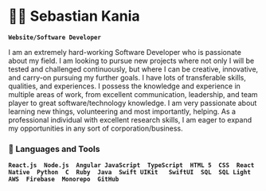 # 🏄‍♂️ Sebastian Kania

**`Website/Software Developer`**

I am an extremely hard-working Software Developer who is passionate about my field. I am looking to pursue new projects where not only I will be tested and challenged continuously, but where I can be creative, innovative, and carry-on pursuing my further goals. I have lots of transferable skills, qualities, and experiences. I possess the knowledge and experience in multiple areas of work, from excellent communication, leadership, and team player to great software/technology knowledge. I am very passionate about learning new things, volunteering and most importantly, helping. As a professional individual with excellent research skills, I am eager to expand my opportunities in any sort of corporation/business.

### 🧰 Languages and Tools

**`React.js  Node.js  Angular JavaScript  TypeScript  HTML 5  CSS  React Native  Python  C  Ruby  Java  Swift UIKit   SwiftUI  SQL  SQL Light  AWS  Firebase  Monorepo  GitHub`**


